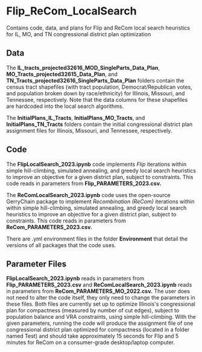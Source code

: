 # Flip_ReCom_LocalSearch
Contains code, data, and plans for Flip and ReCom local search heuristics for IL, MO, and TN congressional district plan optimization

## Data
The **IL_tracts_projected32616_MOD_SingleParts_Data_Plan**, **MO_Tracts_projected32615_Data_Plan**, and **TN_Tracts_projected32616_SingleParts_Data_Plan** folders contain the census tract shapefiles (with tract population, Democrat/Republican votes, and population broken down by race/ethnicity) for Illinois, Missouri, and Tennessee, respectively. Note that the data columns for these shapefiles are hardcoded into the local search algorithms.

The **InitialPlans_IL_Tracts**, **InitialPlans_MO_Tracts**, and **InitialPlans_TN_Tracts** folders contain the initial congressional district plan assignment files for Illinois, Missouri, and Tennessee, respectively.

## Code

The **FlipLocalSearch_2023.ipynb** code implements _Flip_ iterations within simple hill-climbing, simulated annealing, and greedy local search heuristics to improve an objective for a given district plan, subject to constraints. This code reads in parameters from **Flip_PARAMETERS_2023.csv.**

The **ReComLocalSearch_2023.ipynb** code uses the open-source GerryChain package to implement _Recombination (ReCom)_ iterations within within simple hill-climbing, simulated annealing, and greedy local search heuristics to improve an objective for a given district plan, subject to constraints. This code reads in parameters from **ReCom_PARAMETERS_2023.csv.**

There are .yml environment files in the folder **Environment** that detail the versions of all packages that the code uses.

## Parameter Files

**FlipLocalSearch_2023.ipynb** reads in parameters from **Flip_PARAMETERS_2023.csv** and **ReComLocalSearch_2023.ipynb** reads in parameters from **ReCom_PARAMETERS_MO_2022.csv.** The user does not need to alter the code itself, they only need to change the parameters in these files. Both files are currently set up to optimize Illinois's congressional plan for compactness (measured by number of cut edges), subject to population balance and VRA constraints, using simple hill-climbing. With the given parameters, running the code will produce the assignment file of one congressional district plan optimized for compactness (located in a folder named Test) and should take approximately 15 seconds for Flip and 5 minutes for ReCom on a consumer-grade desktop/laptop computer.
